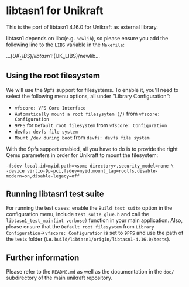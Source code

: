 libtasn1 for Unikraft
=====================

This is the port of libtasn1 4.16.0 for Unikraft as external library.

libtasn1 depends on libc(e.g. `newlib`), so please ensure you add the
following line to the `LIBS` variable in the `Makefile`:

...$(UK_LIBS)/libtasn1:$(UK_LIBS)/newlib...

Using the root filesystem
-------------------------

We will use the 9pfs support for filesystems. To enable it, you'll need
to select the following menu options, all under "Library Configuration":
- `vfscore: VFS Core Interface`
- `Automatically mount a root filesysytem (/)` from `vfscore: Configuration`
- `9PFS` for `Default root filesystem` from `vfscore: Configuration`
- `devfs: devfs file system`
- `Mount /dev during boot` from `devfs: devfs file system`

With the 9pfs support enabled, all you have to do is to provide the right
Qemu parameters in order for Unikraft to mount the filesystem:
```
-fsdev local,id=myid,path=<some directory>,security_model=none \
-device virtio-9p-pci,fsdev=myid,mount_tag=rootfs,disable-modern=on,disable-legacy=off
```

Running libtasn1 test suite
---------------------------

For running the test cases: enable the `Build test suite` option in the
configuration menu, include `test_suite_glue.h` and call the
`libtasn1_test_main(int verbose)` function in your main application.
Also, please ensure that the `Default root filesystem` from 
`Library Configuration`->`vfscore: Configuration` is set to `9PFS` and use the
path of the tests folder (i.e. `build/libtasn1/origin/libtasn1-4.16.0/tests`).


Further information
-------------------

Please refer to the `README.md` as well as the documentation in the `doc/`
subdirectory of the main unikraft repository.
